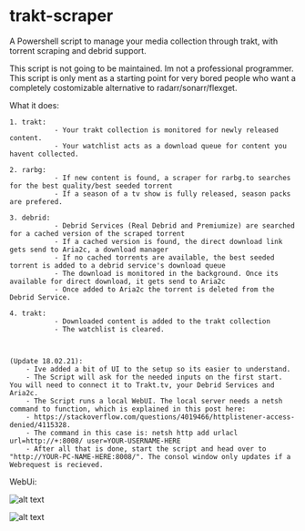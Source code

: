 # trakt-scraper

A Powershell script to manage your media collection through trakt, with torrent scraping and debrid support.

This script is not going to be maintained. Im not a professional programmer. This script is only ment as a starting point for very bored people who want a completely costomizable alternative to radarr/sonarr/flexget.



What it does:
    
    1. trakt:
               - Your trakt collection is monitored for newly released content.
               - Your watchlist acts as a download queue for content you havent collected.
    
    2. rarbg:
               - If new content is found, a scraper for rarbg.to searches for the best quality/best seeded torrent
               - If a season of a tv show is fully released, season packs are prefered.
    
    3. debrid: 
               - Debrid Services (Real Debrid and Premiumize) are searched for a cached version of the scraped torrent
               - If a cached version is found, the direct download link gets send to Aria2c, a download manager
               - If no cached torrents are available, the best seeded torrent is added to a debrid service's download queue
               - The download is monitored in the background. Once its available for direct download, it gets send to Aria2c
               - Once added to Aria2c the torrent is deleted from the Debrid Service.
               
    4. trakt:
               - Downloaded content is added to the trakt collection
               - The watchlist is cleared.

    
    
    (Update 18.02.21): 
        - Ive added a bit of UI to the setup so its easier to understand.
        - The Script will ask for the needed inputs on the first start. You will need to connect it to Trakt.tv, your Debrid Services and Aria2c.
        - The Script runs a local WebUI. The local server needs a netsh command to function, which is explained in this post here: 
        - https://stackoverflow.com/questions/4019466/httplistener-access-denied/4115328.
        - The command in this case is: netsh http add urlacl url=http://+:8008/ user=YOUR-USERNAME-HERE
        - After all that is done, start the script and head over to "http://YOUR-PC-NAME-HERE:8008/". The consol window only updates if a Webrequest is recieved.
    
WebUi:

![alt text](https://i.ibb.co/9wVss8n/Screenshot-20210217-105536-Chrome.jpg)

![alt text](https://i.ibb.co/kS3Q7Yt/Screenshot-20210217-112410-Chrome.jpg)
